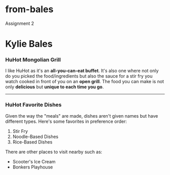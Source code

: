 # from-bales
Assignment 2

# Kylie Bales

### HuHot Mongolian Grill
I like HuHot as it's an **all-you-can-eat buffet**. It's also one where not only do you picked the food/ingredients but also the sauce for a stir fry you watch cooked in front of you on an **open grill**. The food you can make is not only **delicious** but **unique to each time you go**.


---
### HuHot Favorite Dishes
Given the way the "meals" are made, dishes aren't given names but have different types. Here's some favorites in preference order:
1. Stir Fry
2. Noodle-Based Dishes
3. Rice-Based Dishes

There are other places to visit nearby such as:
- Scooter's Ice Cream
- Bonkers Playhouse
